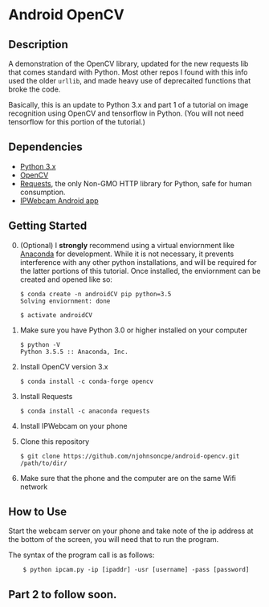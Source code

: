 # Android OpenCV

## Description
A demonstration of the OpenCV library, updated for the new requests lib that comes standard with Python. Most other repos I found with this info used the older `urllib`, and made heavy use of deprecaited functions that broke the code.

Basically, this is an update to Python 3.x and part 1 of a  tutorial on image recognition using OpenCV and tensorflow in Python. (You will not need tensorflow for this portion of the tutorial.)

## Dependencies

- [Python 3.x](https://www.python.org/) 
- [OpenCV](https://opencv.org/) 
- [Requests](http://docs.python-requests.org/en/master/#),  the only Non-GMO HTTP library for Python, safe for human consumption.
- [IPWebcam Android app](https://play.google.com/store/apps/details?id=com.pas.webcam&hl=en)

## Getting Started

0. (Optional) I **strongly** recommend using a virtual enviornment like [Anaconda](https://www.anaconda.com/distribution/) for development. While it is not necessary, it prevents interference with any other python installations, and will be required for the latter portions of this tutorial. Once installed, the enviornment can be created and opened like so:

    ```console
    $ conda create -n androidCV pip python=3.5
    Solving enviornment: done

    $ activate androidCV
    ```

1. Make sure you have Python 3.0 or higher installed on your computer 
    ```console
    $ python -V
    Python 3.5.5 :: Anaconda, Inc.
    ```

2. Install OpenCV version 3.x
    ```console
    $ conda install -c conda-forge opencv
    ```

3. Install Requests
    ```console
    $ conda install -c anaconda requests 
    ```
4. Install IPWebcam on your phone

5. Clone this repository
    ```console
    $ git clone https://github.com/njohnsoncpe/android-opencv.git /path/to/dir/
    ```
6. Make sure that the phone and the computer are on the same Wifi network

## How to Use

Start the webcam server on your phone and take note of the ip address at the bottom of the screen, you will need that to run the program.

The syntax of the program call is as follows:

```console
    $ python ipcam.py -ip [ipaddr] -usr [username] -pass [password]
```

## Part 2 to follow soon.